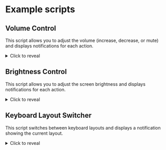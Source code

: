 # Example scripts

## Volume Control

This script allows you to adjust the volume (increase, decrease, or mute) and displays notifications for each action.

<details style="cursor: pointer">
  <summary>Click to reveal</summary>

### Requirements:

- **pamixer**: To control the audio volume.

### Script:

```bash
#!/bin/bash

VOL_UP=$ICONS/volup.svg
VOL_DOWN=$ICONS/voldown.svg
VOL_MUTE=$ICONS/volmute.svg

URGENCY=low
APP_NAME=volume

ID_TMPFILE=/tmp/vol-noti-id

if [[ ! -f $ID_TMPFILE ]]; then
  touch $ID_TMPFILE
fi

ID=$(<$ID_TMPFILE)

send_notification() {
    local icon=$1
    local message=$2
    local urgency=${3:-$URGENCY}

    if [[ $ID ]]; then
        noti send -a "$APP_NAME" -u "$urgency" -i "$icon" -r "$ID" "$message"
    else
        noti send -a "$APP_NAME" -u "$urgency" -i "$icon" "$message" --print-id > "$ID_TMPFILE"
    fi
}

update_volume() {
    local change=$1
    pamixer $change 5 -u
    send_notification "$VOL_UP" "Volume: $(pamixer --get-volume)%"
}

toggle_mute() {
    pamixer -t
    if $(pamixer --get-mute); then
        send_notification "$VOL_MUTE" "Volume muted" "critical"
    else
        send_notification "$VOL_MUTE" "Volume unmuted" "critical"
    fi
}

case $1 in
up)
    update_volume "-i"
    ;;
down)
    update_volume "-d"
    ;;
mute)
    toggle_mute
    ;;
*)
    echo "Usage: $0 { 'up' | 'down' | 'mute' }"
    exit 1
    ;;
esac
```

> **Note**:
> Replace the `$ICONS/volup.svg`, `$ICONS/voldown.svg`, and `$ICONS/volmute.svg` with the paths to your own icons for volume up, down, and mute.

### Usage

```bash
./volume.sh up     # Increase volume
./volume.sh down   # Decrease volume
./volume.sh mute   # Toggle mute
```

Bind these commands to keyboard shortcuts for easier access.

</details>

## Brightness Control

This script allows you to adjust the screen brightness and displays notifications for each action.

<details style="cursor: pointer">
  <summary>Click to reveal</summary>

### Requirements:

- **brightnessctl**: To control the screen brightness.

### Script:

```bash
#!/bin/bash

ID_TMPFILE=/tmp/brightness-noti-id

if [[ ! -f $ID_TMPFILE ]]; then
  touch $ID_TMPFILE
fi

ID=$(<$ID_TMPFILE)

send_notification() {
    local value=$1

    if [[ $ID ]]; then
        noti send -a "brightness" -u low -i $ICONS/brightness.svg -r $ID "Brightness: $value%"
    else
        noti send -a "brightness" -u low -i $ICONS/brightness.svg "Brightness: $value%" > $ID_TMPFILE
    fi
}

calculate_percentage() {
    local value=$1

	percentage=$(echo "scale=0; $brightness * 100 / 1515" | bc -l)
	rounded_percentage=$(echo "($percentage + 5) / 10 * 10" | bc)

    echo $rounded_percentage
}

case $1 in
up)
	brightnessctl s +10%
	brightness=$(brightnessctl g)
    send_notification $(calculate_percentage brightness)
	;;
down)
	brightnessctl s 10%-
	brightness=$(brightnessctl g)
    send_notification $(calculate_percentage brightness)
	;;
*)
    echo "Usage: $0 {up|down}"
    exit 1
    ;;
esac
```

> **Note**:  
> Replace `$ICONS/brightness.svg` with the path to your own brightness icon.

### Usage

```bash
./brightness.sh up   # Increase brightness
./brightness.sh down # Decrease brightness
```

Bind these commands to keyboard shortcuts for quicker access.

</details>

## Keyboard Layout Switcher

This script switches between keyboard layouts and displays a notification showing the current layout.

<details style="cursor: pointer">
  <summary>Click to reveal</summary>

### Requirements:

- **hyprctl**: To manage devices and switch keyboard layouts.
- **kb-switcher**(optional): See [hyprland_kb_switcher](https://github.com/JarKz/hyprland_kb_switcher/)

### Script:

```bash

#!/bin/sh

ID_TMPFILE=/tmp/kb-noti-id

if [[ ! -f $ID_TMPFILE ]]; then
  touch $ID_TMPFILE
fi

ID=$(<$ID_TMPFILE)

KEYBOARD="your-keyboard-name" # use hyprctl devices to see all connected keyboards

# NOTE: kb is https://github.com/JarKz/hyprland_kb_switcher/
# but you can just use `hyprctl switchxkblayout $keyboard next`
kb switch

VALUE=$(hyprctl devices | grep -i $KEYBOARD -A 2 | tail -n1 | cut -f3,4 -d' ')

if [[ $ID ]]; then
    noti send -a "kb" -u low -i $ICONS/kb.svg -r $ID "$VALUE"
else
    noti send -a "kb" -u low -i $ICONS/kb.svg "$VALUE" --print-id > $ID_TMPFILE
fi

```

> **Note**:  
> Replace `keyboard` with your actual keyboard device name and `$ICONS/kb.svg` with the path to your keyboard icon.

</details>

